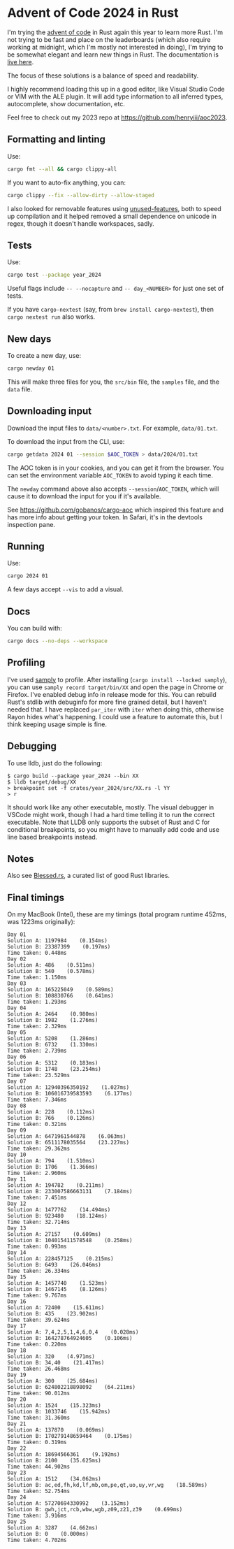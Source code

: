 # Advent of Code 2024 in Rust

I'm trying the [advent of code](https://adventofcode.com/2024) in Rust again this
year to learn more Rust. I'm not trying to be fast and place on the leaderboards
(which also require working at midnight, which I'm mostly not interested in
doing), I'm trying to be somewhat elegant and learn new things in Rust. The
documentation is [live here](https://henryiii.github.io/aoc2024).

The focus of these solutions is a balance of speed and readability.

I highly recommend loading this up in a good editor, like Visual Studio Code or
VIM with the ALE plugin. It will add type information to all inferred types,
autocomplete, show documentation, etc.

Feel free to check out my 2023 repo at <https://github.com/henryiii/aoc2023>.

## Formatting and linting

Use:

```bash
cargo fmt --all && cargo clippy-all
```

If you want to auto-fix anything, you can:

```bash
cargo clippy --fix --allow-dirty --allow-staged
```

I also looked for removable features using
[unused-features](https://crates.io/crates/cargo-unused-features), both to
speed up compilation and it helped removed a small dependence on unicode in
regex, though it doesn't handle workspaces, sadly.

## Tests

Use:

```bash
cargo test --package year_2024
```

Useful flags include `-- --nocapture` and `-- day_<NUMBER>` for just one set of tests.

If you have `cargo-nextest` (say, from `brew install cargo-nextest`), then
`cargo nextest run` also works.

## New days

To create a new day, use:

```bash
cargo newday 01
```

This will make three files for you, the `src/bin` file, the `samples` file, and
the `data` file.

## Downloading input

Download the input files to `data/<number>.txt`. For example, `data/01.txt`.

To download the input from the CLI, use:

```bash
cargo getdata 2024 01 --session $AOC_TOKEN > data/2024/01.txt
```

The AOC token is in your cookies, and you can get it from the browser. You can
set the environment variable `AOC_TOKEN` to avoid typing it each time.

The `newday` command above also accepts `--session`/`AOC_TOKEN`, which will
cause it to download the input for you if it's available.

See <https://github.com/gobanos/cargo-aoc> which inspired this feature and has
more info about getting your token. In Safari, it's in the devtools inspection
pane.

## Running

Use:

```bash
cargo 2024 01
```

A few days accept `--vis` to add a visual.

## Docs

You can build with:

```bash
cargo docs --no-deps --workspace
```

## Profiling

I've used [samply](https://github.com/mstange/samply) to profile. After
installing (`cargo install --locked samply`), you can use `samply record
target/bin/XX` and open the page in Chrome or Firefox. I've enabled debug info
in release mode for this. You can rebuild Rust's stdlib with debuginfo for more
fine grained detail, but I haven't needed that. I have replaced `par_iter` with
`iter` when doing this, otherwise Rayon hides what's happening. I could use a
feature to automate this, but I think keeping usage simple is fine.

## Debugging

To use lldb, just do the following:

```console
$ cargo build --package year_2024 --bin XX
$ lldb target/debug/XX
> breakpoint set -f crates/year_2024/src/XX.rs -l YY
> r
```

It should work like any other executable, mostly. The visual debugger in VSCode
might work, though I had a hard time telling it to run the correct executable.
Note that LLDB only supports the subset of Rust and C for conditional
breakpoints, so you might have to manually add code and use line based
breakpoints instead.

## Notes

Also see [Blessed.rs](https://blessed.rs), a curated list of good Rust libraries.


## Final timings

On my MacBook (Intel), these are my timings (total program runtime 452ms, was 1223ms originally):

```text
Day 01
Solution A: 1197984    (0.154ms)
Solution B: 23387399    (0.197ms)
Time taken: 0.448ms
Day 02
Solution A: 486    (0.511ms)
Solution B: 540    (0.578ms)
Time taken: 1.150ms
Day 03
Solution A: 165225049    (0.589ms)
Solution B: 108830766    (0.641ms)
Time taken: 1.293ms
Day 04
Solution A: 2464    (0.980ms)
Solution B: 1982    (1.276ms)
Time taken: 2.329ms
Day 05
Solution A: 5208    (1.286ms)
Solution B: 6732    (1.330ms)
Time taken: 2.739ms
Day 06
Solution A: 5312    (0.183ms)
Solution B: 1748    (23.254ms)
Time taken: 23.529ms
Day 07
Solution A: 12940396350192    (1.027ms)
Solution B: 106016739583593    (6.177ms)
Time taken: 7.346ms
Day 08
Solution A: 228    (0.112ms)
Solution B: 766    (0.126ms)
Time taken: 0.321ms
Day 09
Solution A: 6471961544878    (6.063ms)
Solution B: 6511178035564    (23.227ms)
Time taken: 29.362ms
Day 10
Solution A: 794    (1.510ms)
Solution B: 1706    (1.366ms)
Time taken: 2.960ms
Day 11
Solution A: 194782    (0.211ms)
Solution B: 233007586663131    (7.184ms)
Time taken: 7.451ms
Day 12
Solution A: 1477762    (14.494ms)
Solution B: 923480    (18.124ms)
Time taken: 32.714ms
Day 13
Solution A: 27157    (0.609ms)
Solution B: 104015411578548    (0.258ms)
Time taken: 0.993ms
Day 14
Solution A: 228457125    (0.215ms)
Solution B: 6493    (26.046ms)
Time taken: 26.334ms
Day 15
Solution A: 1457740    (1.523ms)
Solution B: 1467145    (8.126ms)
Time taken: 9.767ms
Day 16
Solution A: 72400    (15.611ms)
Solution B: 435    (23.902ms)
Time taken: 39.624ms
Day 17
Solution A: 7,4,2,5,1,4,6,0,4    (0.028ms)
Solution B: 164278764924605    (0.106ms)
Time taken: 0.220ms
Day 18
Solution A: 320    (4.971ms)
Solution B: 34,40    (21.417ms)
Time taken: 26.468ms
Day 19
Solution A: 300    (25.684ms)
Solution B: 624802218898092    (64.211ms)
Time taken: 90.012ms
Day 20
Solution A: 1524    (15.323ms)
Solution B: 1033746    (15.942ms)
Time taken: 31.360ms
Day 21
Solution A: 137870    (0.069ms)
Solution B: 170279148659464    (0.175ms)
Time taken: 0.319ms
Day 22
Solution A: 18694566361    (9.192ms)
Solution B: 2100    (35.625ms)
Time taken: 44.902ms
Day 23
Solution A: 1512    (34.062ms)
Solution B: ac,ed,fh,kd,lf,mb,om,pe,qt,uo,uy,vr,wg    (18.589ms)
Time taken: 52.754ms
Day 24
Solution A: 57270694330992    (3.152ms)
Solution B: gwh,jct,rcb,wbw,wgb,z09,z21,z39    (0.699ms)
Time taken: 3.916ms
Day 25
Solution A: 3287    (4.662ms)
Solution B: 0    (0.000ms)
Time taken: 4.702ms
```
